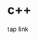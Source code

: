 <h1>c++</h1>
<a href="https://raffneptune-cpp.vercel.app" style="color: black; text-decoration: none;">tap link</a>
